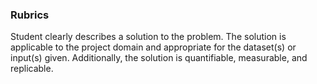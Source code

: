 ### Rubrics

Student clearly describes a solution to the problem. The solution is applicable to the project 
domain and appropriate for the dataset(s) or input(s) given. Additionally, the solution is quantifiable, 
measurable, and replicable.